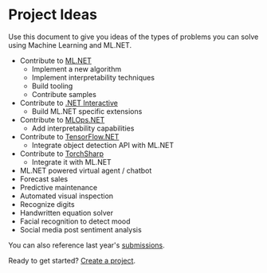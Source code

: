 # Project Ideas

Use this document to give you ideas of the types of problems you can solve using Machine Learning and ML.NET.

- Contribute to [ML.NET](https://github.com/dotnet/machinelearning)
  - Implement a new algorithm
  - Implement interpretability techniques
  - Build tooling
  - Contribute samples
- Contribute to [.NET Interactive](https://github.com/dotnet/interactive)
  - Build ML.NET specific extensions
- Contribute to [MLOps.NET](https://github.com/aslotte/MLOps.NET)
  - Add interpretability capabilities
- Contribute to [TensorFlow.NET](https://github.com/SciSharp/TensorFlow.NET)
  - Integrate object detection API with ML.NET
- Contribute to [TorchSharp](https://github.com/xamarin/TorchSharp)
  - Integrate it with ML.NET
- ML.NET powered virtual agent / chatbot
- Forecast sales
- Predictive maintenance
- Automated visual inspection
- Recognize digits
- Handwritten equation solver
- Facial recognition to detect mood 
- Social media post sentiment analysis

You can also reference last year's [submissions](https://github.com/virtualmlnet/hackathon-2020/tree/main/submissions).

Ready to get started? [Create a project](https://github.com/virtualmlnet/hackathon-2020/issues/new?assignees=&labels=&template=idea.md&title=ML.NET+Hackathon+Idea).